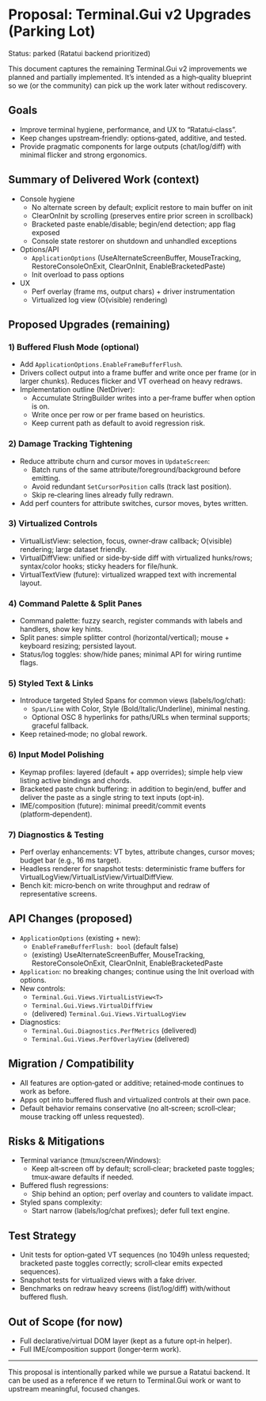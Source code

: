 # Proposal: Terminal.Gui v2 Upgrades (Parking Lot)

Status: parked (Ratatui backend prioritized)

This document captures the remaining Terminal.Gui v2 improvements we planned and partially implemented. It’s intended as a high‑quality blueprint so we (or the community) can pick up the work later without rediscovery.

## Goals

- Improve terminal hygiene, performance, and UX to “Ratatui‑class”.
- Keep changes upstream‑friendly: options‑gated, additive, and tested.
- Provide pragmatic components for large outputs (chat/log/diff) with minimal flicker and strong ergonomics.

## Summary of Delivered Work (context)

- Console hygiene
  - No alternate screen by default; explicit restore to main buffer on init
  - ClearOnInit by scrolling (preserves entire prior screen in scrollback)
  - Bracketed paste enable/disable; begin/end detection; app flag exposed
  - Console state restorer on shutdown and unhandled exceptions
- Options/API
  - `ApplicationOptions` (UseAlternateScreenBuffer, MouseTracking, RestoreConsoleOnExit, ClearOnInit, EnableBracketedPaste)
  - Init overload to pass options
- UX
  - Perf overlay (frame ms, output chars) + driver instrumentation
  - Virtualized log view (O(visible) rendering)

## Proposed Upgrades (remaining)

### 1) Buffered Flush Mode (optional)

- Add `ApplicationOptions.EnableFrameBufferFlush`.
- Drivers collect output into a frame buffer and write once per frame (or in larger chunks). Reduces flicker and VT overhead on heavy redraws.
- Implementation outline (NetDriver):
  - Accumulate StringBuilder writes into a per‑frame buffer when option is on.
  - Write once per row or per frame based on heuristics.
  - Keep current path as default to avoid regression risk.

### 2) Damage Tracking Tightening

- Reduce attribute churn and cursor moves in `UpdateScreen`:
  - Batch runs of the same attribute/foreground/background before emitting.
  - Avoid redundant `SetCursorPosition` calls (track last position).
  - Skip re‑clearing lines already fully redrawn.
- Add perf counters for attribute switches, cursor moves, bytes written.

### 3) Virtualized Controls

- VirtualListView<T>: selection, focus, owner‑draw callback; O(visible) rendering; large dataset friendly.
- VirtualDiffView: unified or side‑by‑side diff with virtualized hunks/rows; syntax/color hooks; sticky headers for file/hunk.
- VirtualTextView (future): virtualized wrapped text with incremental layout.

### 4) Command Palette & Split Panes

- Command palette: fuzzy search, register commands with labels and handlers, show key hints.
- Split panes: simple splitter control (horizontal/vertical); mouse + keyboard resizing; persisted layout.
- Status/log toggles: show/hide panes; minimal API for wiring runtime flags.

### 5) Styled Text & Links

- Introduce targeted Styled Spans for common views (labels/log/chat):
  - `Span/Line` with Color, Style (Bold/Italic/Underline), minimal nesting.
  - Optional OSC 8 hyperlinks for paths/URLs when terminal supports; graceful fallback.
- Keep retained‑mode; no global rework.

### 6) Input Model Polishing

- Keymap profiles: layered (default + app overrides); simple help view listing active bindings and chords.
- Bracketed paste chunk buffering: in addition to begin/end, buffer and deliver the paste as a single string to text inputs (opt‑in).
- IME/composition (future): minimal preedit/commit events (platform‑dependent).

### 7) Diagnostics & Testing

- Perf overlay enhancements: VT bytes, attribute changes, cursor moves; budget bar (e.g., 16 ms target).
- Headless renderer for snapshot tests: deterministic frame buffers for VirtualLogView/VirtualListView/VirtualDiffView.
- Bench kit: micro‑bench on write throughput and redraw of representative screens.

## API Changes (proposed)

- `ApplicationOptions` (existing + new):
  - `EnableFrameBufferFlush: bool` (default false)
  - (existing) UseAlternateScreenBuffer, MouseTracking, RestoreConsoleOnExit, ClearOnInit, EnableBracketedPaste
- `Application`: no breaking changes; continue using the Init overload with options.
- New controls:
  - `Terminal.Gui.Views.VirtualListView<T>`
  - `Terminal.Gui.Views.VirtualDiffView`
  - (delivered) `Terminal.Gui.Views.VirtualLogView`
- Diagnostics:
  - `Terminal.Gui.Diagnostics.PerfMetrics` (delivered)
  - `Terminal.Gui.Views.PerfOverlayView` (delivered)

## Migration / Compatibility

- All features are option‑gated or additive; retained‑mode continues to work as before.
- Apps opt into buffered flush and virtualized controls at their own pace.
- Default behavior remains conservative (no alt‑screen; scroll‑clear; mouse tracking off unless requested).

## Risks & Mitigations

- Terminal variance (tmux/screen/Windows):
  - Keep alt‑screen off by default; scroll‑clear; bracketed paste toggles; tmux‑aware defaults if needed.
- Buffered flush regressions:
  - Ship behind an option; perf overlay and counters to validate impact.
- Styled spans complexity:
  - Start narrow (labels/log/chat prefixes); defer full text engine.

## Test Strategy

- Unit tests for option‑gated VT sequences (no 1049h unless requested; bracketed paste toggles correctly; scroll‑clear emits expected sequences).
- Snapshot tests for virtualized views with a fake driver.
- Benchmarks on redraw heavy screens (list/log/diff) with/without buffered flush.

## Out of Scope (for now)

- Full declarative/virtual DOM layer (kept as a future opt‑in helper).
- Full IME/composition support (longer‑term work).

---

This proposal is intentionally parked while we pursue a Ratatui backend. It can be used as a reference if we return to Terminal.Gui work or want to upstream meaningful, focused changes.

